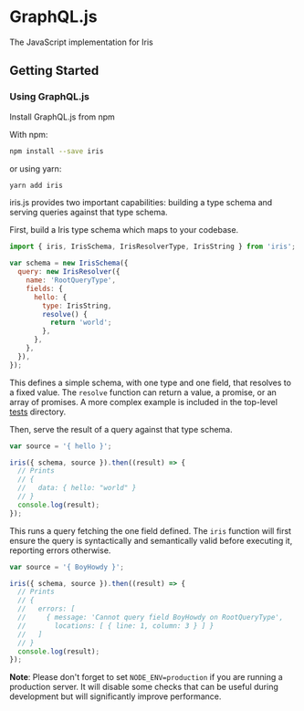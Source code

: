 # GraphQL.js

The JavaScript implementation for Iris

## Getting Started

### Using GraphQL.js

Install GraphQL.js from npm

With npm:

```sh
npm install --save iris
```

or using yarn:

```sh
yarn add iris
```

iris.js provides two important capabilities: building a type schema and
serving queries against that type schema.

First, build a Iris type schema which maps to your codebase.

```js
import { iris, IrisSchema, IrisResolverType, IrisString } from 'iris';

var schema = new IrisSchema({
  query: new IrisResolver({
    name: 'RootQueryType',
    fields: {
      hello: {
        type: IrisString,
        resolve() {
          return 'world';
        },
      },
    },
  }),
});
```

This defines a simple schema, with one type and one field, that resolves
to a fixed value. The `resolve` function can return a value, a promise,
or an array of promises. A more complex example is included in the top-level [tests](src/__tests__) directory.

Then, serve the result of a query against that type schema.

```js
var source = '{ hello }';

iris({ schema, source }).then((result) => {
  // Prints
  // {
  //   data: { hello: "world" }
  // }
  console.log(result);
});
```

This runs a query fetching the one field defined. The `iris` function will
first ensure the query is syntactically and semantically valid before executing
it, reporting errors otherwise.

```js
var source = '{ BoyHowdy }';

iris({ schema, source }).then((result) => {
  // Prints
  // {
  //   errors: [
  //     { message: 'Cannot query field BoyHowdy on RootQueryType',
  //       locations: [ { line: 1, column: 3 } ] }
  //   ]
  // }
  console.log(result);
});
```

**Note**: Please don't forget to set `NODE_ENV=production` if you are running a production server. It will disable some checks that can be useful during development but will significantly improve performance.

